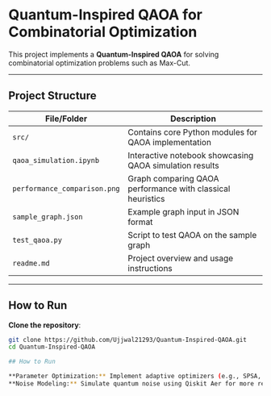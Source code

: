 # Quantum-Inspired QAOA for Combinatorial Optimization

This project implements a **Quantum-Inspired QAOA** for solving combinatorial optimization problems such as Max-Cut.

---

## Project Structure

| File/Folder | Description |
|-------------|-------------|
| `src/` | Contains core Python modules for QAOA implementation |
| `qaoa_simulation.ipynb` | Interactive notebook showcasing QAOA simulation results |
| `performance_comparison.png` | Graph comparing QAOA performance with classical heuristics |
| `sample_graph.json` | Example graph input in JSON format |
| `test_qaoa.py` | Script to test QAOA on the sample graph |
| `readme.md` | Project overview and usage instructions |

---

## How to Run

**Clone the repository**:
   ```bash
   git clone https://github.com/Ujjwal21293/Quantum-Inspired-QAOA.git
   cd Quantum-Inspired-QAOA

## How to Run

**Parameter Optimization:** Implement adaptive optimizers (e.g., SPSA, Adam) for QAOA angles.
**Noise Modeling:** Simulate quantum noise using Qiskit Aer for more realistic results.
